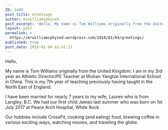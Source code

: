 ```yaml
---
ID: 2490
post_title: Greetings
author: mrwilliamsphysed
post_excerpt: 'Hello, My name is Tom Williams originally from the United Kingdom. I am in my 3rd year as Athletic Director/PE Teacher at Wuhan Yangtze International School in China. This is my 7th year of teaching previously&nbsp;having taught in the North East of England. I have been married for nearly 7 years to my wife, Lauren &hellip; <a href="https://mrwilliamsphysed.wordpress.com/2018/01/04/greetings/">Continue reading <span>Greetings</span></a><img alt="" border="0" src="https://pixel.wp.com/b.gif?host=mrwilliamsphysed.wordpress.com&amp;blog=67148074&amp;post=838&amp;subd=mrwilliamsphysed&amp;ref=&amp;feed=1" width="1" height="1">'
layout: post
permalink: >
  https://mrwilliamsphysed.wordpress.com/2018/01/04/greetings/
published: true
post_date: 2018-01-04 02:41:17
---
```

Hello,

My name is Tom Williams originally from the United Kingdom. I am in my 3rd year as Athletic Director/PE Teacher at Wuhan Yangtze International School in China. This is my 7th year of teaching previously having taught in the North East of England.

I have been married for nearly 7 years to my wife, Lauren who is from Langley, B.C. We had our first child James last summer who was born on 1st July 2017 at Peace Arch Hospital, White Rock.

Our hobbies include CrossFit, cooking (and eating) food, brewing coffee in various exciting ways, watching movies, and traveling the globe.

<br />  <a rel="nofollow" href="http://feeds.wordpress.com/1.0/gocomments/mrwilliamsphysed.wordpress.com/838/"><img alt="" border="0" src="http://feeds.wordpress.com/1.0/comments/mrwilliamsphysed.wordpress.com/838/" /></a> <img alt="" border="0" src="https://pixel.wp.com/b.gif?host=mrwilliamsphysed.wordpress.com&#038;blog=67148074&%23038;post=838&%23038;subd=mrwilliamsphysed&%23038;ref=&%23038;feed=1" width="1" height="1" />
